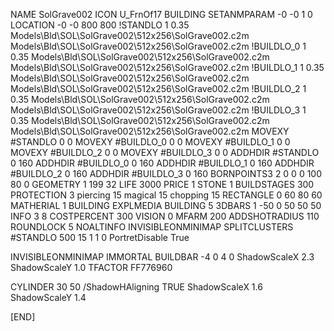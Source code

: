 NAME SolGrave002
ICON U_FrnOf17
BUILDING
SETANMPARAM -0 -0 1 0
LOCATION -0 -0 800 800
!STANDLO      1 0.35 Models\Bld\SOL\SolGrave002\512x256\SolGrave002.c2m Models\Bld\SOL\SolGrave002\512x256\SolGrave002.c2m
!BUILDLO_0    1 0.35 Models\Bld\SOL\SolGrave002\512x256\SolGrave002.c2m Models\Bld\SOL\SolGrave002\512x256\SolGrave002.c2m
!BUILDLO_1    1 0.35 Models\Bld\SOL\SolGrave002\512x256\SolGrave002.c2m Models\Bld\SOL\SolGrave002\512x256\SolGrave002.c2m
!BUILDLO_2    1 0.35 Models\Bld\SOL\SolGrave002\512x256\SolGrave002.c2m Models\Bld\SOL\SolGrave002\512x256\SolGrave002.c2m
!BUILDLO_3    1 0.35 Models\Bld\SOL\SolGrave002\512x256\SolGrave002.c2m Models\Bld\SOL\SolGrave002\512x256\SolGrave002.c2m
MOVEXY #STANDLO   0 0
MOVEXY #BUILDLO_0 0 0
MOVEXY #BUILDLO_1 0 0
MOVEXY #BUILDLO_2 0 0
MOVEXY #BUILDLO_3 0 0
ADDHDIR #STANDLO 0 160
ADDHDIR #BUILDLO_0 0 160
ADDHDIR #BUILDLO_1 0 160
ADDHDIR #BUILDLO_2 0 160
ADDHDIR #BUILDLO_3 0 160
BORNPOINTS3 2 0 0 0 100 80 0
GEOMETRY 1 199 32
LIFE     3000
PRICE 1 STONE 1
BUILDSTAGES 300
PROTECTION 3 piercing 15 magical 15 chopping 15
RECTANGLE    0 60 80 60
MATHERIAL 1 BUILDING
EXPLMEDIA BUILDING 5
3DBARS 1 -50 0 50 50 50
INFO 3 8
COSTPERCENT 300
VISION 0
MFARM 200
ADDSHOTRADIUS 110
ROUNDLOCK 5
NOALTINFO
INVISIBLEONMINIMAP
SPLITCLUSTERS #STANDLO 500 15 1 1 0
PortretDisable True

INVISIBLEONMINIMAP
IMMORTAL
BUILDBAR -4 0 4 0
ShadowScaleX 2.3
ShadowScaleY 1.0
TFACTOR FF776960

CYLINDER 30 50
/ShadowHAligning TRUE
ShadowScaleX 1.6
ShadowScaleY 1.4

[END]
